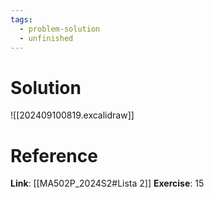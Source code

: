 ```yaml
---
tags:
  - problem-solution
  - unfinished
---
```

# Solution
![[202409100819.excalidraw]]

# Reference
**Link**: [[MA502P_2024S2#Lista 2]]
**Exercise**: 15
